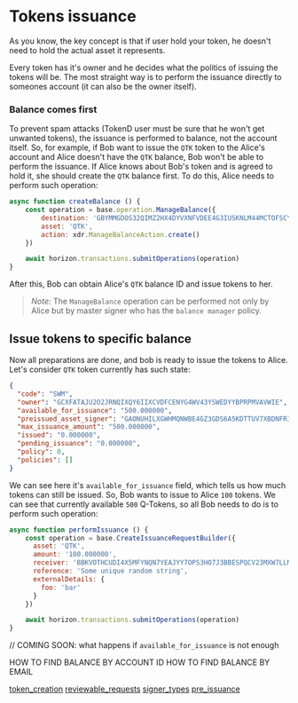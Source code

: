 # Tokens issuance

As you know, the key concept is that if user hold your token, he doesn't need to hold the actual asset it
represents.

Every token has it's owner and he decides what the politics of issuing the tokens will be. The most straight way
is to perform the issuance directly to someones account (it can also be the owner itself). 

### Balance comes first

To prevent spam attacks (TokenD user must be sure that he won't get unwanted tokens), the issuance is performed 
to balance, not the account itself. So, for example, if Bob want to issue the `QTK` token to the Alice's account and
Alice doesn't have the `QTK` balance, Bob won't be able to perform the issuance. If Alice knows about Bob's token
and is agreed to hold it, she should create the `QTK` balance first. To do this, Alice needs to perform such operation: 

```javascript
async function createBalance () {
    const operation = base.operation.ManageBalance({
        destination: 'GBYMMGDOS32QIMZ2HX4DYVXNFVDEE4G3IUSKNLM44MCTOFSCYRPF7KDE', // Alice's account ID
        asset: 'QTK',
        action: xdr.ManageBalanceAction.create()
    })

    await horizon.transactions.submitOperations(operation)
}
```

After this, Bob can obtain Alice's `QTK` balance ID and issue tokens to her.

> *Note:* The `ManageBalance` operation can be performed not only by Alice but by master signer who has
 the `balance manager` policy. 

## Issue tokens to specific balance

Now all preparations are done, and bob is ready to issue the tokens to Alice. Let's consider `QTK` token currently 
has such state:

```json
{
  "code": "SWM",
  "owner": "GCXFATAJU2O2JRNQIXQY6IIXCVDFCENYG4WV43YSWEDYYBPRPMVAVWIE",
  "available_for_issuance": "500.000000",
  "preissued_asset_signer": "GAONUHILXGWHMQNWBE4GZ3GDS6A5KDTTUV7XBDNFRI2JKAPATWVYFEYJ",
  "max_issuance_amount": "500.000000",
  "issued": "0.000000",
  "pending_issuance": "0.000000",
  "policy": 0,
  "policies": []
}
```

We can see here it's `available_for_issuance` field, which tells us how much tokens can still be issued. So, Bob wants
to issue to Alice `100` tokens. We can see that currently available `500` Q-Tokens, so all Bob needs to do is to perform such 
operation:

```javascript
async function performIssuance () {
    const operation = base.CreateIssuanceRequestBuilder({
      asset: 'QTK',
      amount: '100.000000',
      receiver: 'BBKVOTHCUDI4X5MFYNQN7YEAJYY7OPS3HO7J3BBESPQCV23MXW7LLMKR',
      reference: 'Some unique random string',
      externalDetails: {
        foo: 'bar'
      }
    })

    await horizon.transactions.submitOperations(operation)
}
```

// COMING SOON: what happens if `available_for_issuance` is not enough

HOW TO FIND BALANCE BY ACCOUNT ID
HOW TO FIND BALANCE BY EMAIL

[token_creation](/tech/guides/create_token.md)
[reviewable_requests](/coming_soon.md)
[signer_types](/coming_soon.md)
[pre_issuance](/coming_soon.md)
